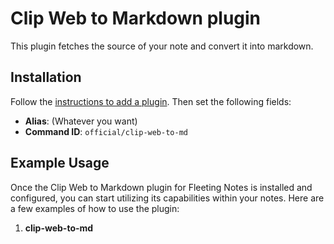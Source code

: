 # Clip Web to Markdown plugin

This plugin fetches the source of your note and convert it into markdown.

## Installation

Follow the
[instructions to add a plugin](https://www.fleetingnotes.app/docs/plugins/add-a-plugin).
Then set the following fields:

- **Alias**: (Whatever you want)
- **Command ID**: `official/clip-web-to-md`

## Example Usage

Once the Clip Web to Markdown plugin for Fleeting Notes is installed and
configured, you can start utilizing its capabilities within your notes. Here are
a few examples of how to use the plugin:

1. **clip-web-to-md**
